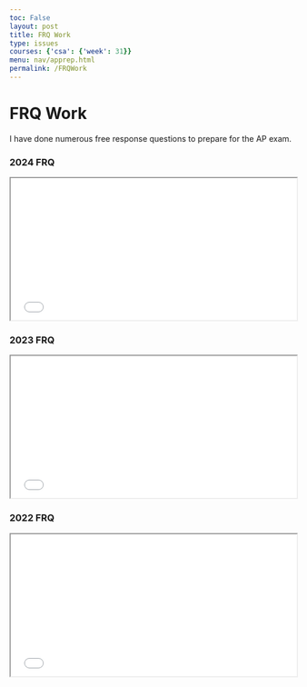 ```yaml
---
toc: False
layout: post
title: FRQ Work
type: issues
courses: {'csa': {'week': 31}}
menu: nav/apprep.html
permalink: /FRQWork
---
```


# FRQ Work

I have done numerous free response questions to prepare for the AP exam.

### 2024 FRQ

<iframe src="/NitinBstudent_2025/images/pdf/ap24-frq-comp-sci-a.pdf" width="100%" height="250px"></iframe>
<br>

### 2023 FRQ

<iframe src="/NitinBstudent_2025/images/pdf/ap23-frq-comp-sci-a.pdf" width="100%" height="250px"></iframe>
<br>

### 2022 FRQ

<iframe src="/NitinBstudent_2025/images/pdf/ap22-frq-computer-science-a.pdf" width="100%" height="250px"></iframe>

